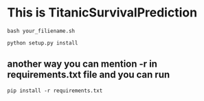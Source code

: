 # This is TitanicSurvivalPrediction

```
bash your_filiename.sh
```

```
python setup.py install
```
## another way you can mention -r in requirements.txt file  and you can run

```
pip install -r requirements.txt